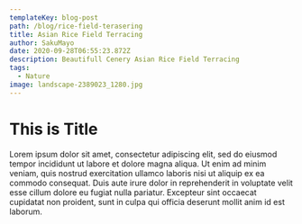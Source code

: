 ```yaml
---
templateKey: blog-post
path: /blog/rice-field-terasering
title: Asian Rice Field Terracing
author: SakuMayo
date: 2020-09-28T06:55:23.872Z
description: Beautifull Cenery Asian Rice Field Terracing
tags:
  - Nature
image: landscape-2389023_1280.jpg
---
```


# This is Title

Lorem ipsum dolor sit amet, consectetur adipiscing elit, sed do eiusmod tempor incididunt ut labore et dolore magna aliqua. Ut enim ad minim veniam, quis nostrud exercitation ullamco laboris nisi ut aliquip ex ea commodo consequat. Duis aute irure dolor in reprehenderit in voluptate velit esse cillum dolore eu fugiat nulla pariatur. Excepteur sint occaecat cupidatat non proident, sunt in culpa qui officia deserunt mollit anim id est laborum.
